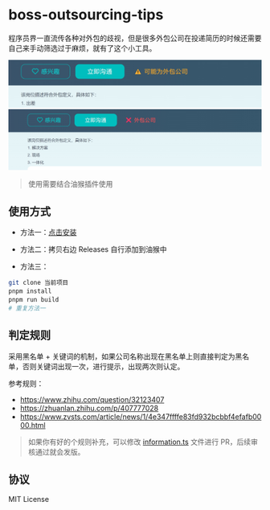 # boss-outsourcing-tips

程序员界一直流传各种对外包的歧视，但是很多外包公司在投递简历的时候还需要自己来手动筛选过于麻烦，就有了这个小工具。

![tips1](./tips1.png)
![tips2](./tips2.png)

> 使用需要结合油猴插件使用

## 使用方式

- 方法一：[点击安装](https://greasyfork.org/zh-CN/scripts/478865-boss%E5%A4%96%E5%8C%85%E5%85%AC%E5%8F%B8%E6%8F%90%E7%A4%BA)

- 方法二：拷贝右边 Releases 自行添加到油猴中

- 方法三：

```sh
git clone 当前项目
pnpm install
pnpm run build
# 重复方法一
```

## 判定规则

采用黑名单 + 关键词的机制，如果公司名称出现在黑名单上则直接判定为黑名单，否则关键词出现一次，进行提示，出现两次则认定。

参考规则：

- https://www.zhihu.com/question/32123407
- https://zhuanlan.zhihu.com/p/407777028
- https://www.zvsts.com/article/news/1/4e347ffffe83fd932bcbbf4efafb0000.html

> 如果你有好的个规则补充，可以修改 [information.ts](./src/information.ts) 文件进行 PR，后续审核通过就会发版。

## 协议

MIT License
